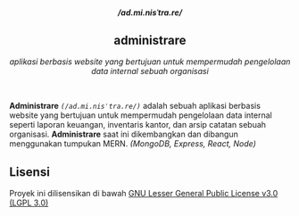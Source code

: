 <br/>
<br/>
<br/>

<div align="center">
  <h5 align="center"> <strong>/ad.mi.nisˈtra.re/</strong> </h5>
  <h2 align="center"> <strong>administrare</strong> </h2>
  <p align="center"> <em>aplikasi berbasis website yang bertujuan untuk mempermudah pengelolaan data internal sebuah organisasi</em> </p>
</div>

<br/>

**Administrare** _`(/ad.mi.nisˈtra.re/)`_ adalah sebuah aplikasi berbasis website yang bertujuan untuk mempermudah pengelolaan data internal seperti laporan keuangan, inventaris kantor, dan arsip catatan sebuah organisasi.
**Administrare** saat ini dikembangkan dan dibangun menggunakan tumpukan MERN. _(MongoDB, Express, React, Node)_

## Lisensi

Proyek ini dilisensikan di bawah [GNU Lesser General Public License v3.0 (LGPL 3.0)](LICENSE)
